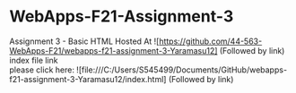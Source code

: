# WebApps-F21-Assignment-3
Assignment 3 - Basic HTML
Hosted At ![https://github.com/44-563-WebApps-F21/webapps-f21-assignment-3-Yaramasu12]  (Followed by link)
index file link<br> 
please click here: ![file:///C:/Users/S545499/Documents/GitHub/webapps-f21-assignment-3-Yaramasu12/index.html]  (Followed by link)
